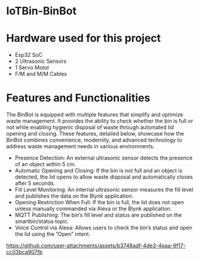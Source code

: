 # IoTBin-BinBot

# Hardware used for this project 
- Esp32 SoC
- 2 Ultrasonic Sensors
- 1 Servo Motor
- F/M and M/M Cables

# Features and Functionalities
The BinBot is equipped with multiple features that simplify and optimize waste management. It provides the ability to check whether the bin is full or not while enabling hygienic disposal of waste through automated lid opening and closing. These features, detailed below, showcase how the BinBot combines convenience, modernity, and advanced technology to address waste management needs in various environments.
- Presence Detection: An external ultrasonic sensor detects the presence of an object within 5 cm.
- Automatic Opening and Closing: If the bin is not full and an object is detected, the lid opens to allow waste disposal and automatically closes after 5 seconds.
- Fill Level Monitoring: An internal ultrasonic sensor measures the fill level and publishes the data on the Blynk application.
- Opening Restriction When Full: If the bin is full, the lid does not open unless manually commanded via Alexa or the Blynk application.
- MQTT Publishing: The bin’s fill level and status are published on the smartbin/status topic.
- Voice Control via Alexa: Allows users to check the bin’s status and open the lid using the ”Open” intent.


https://github.com/user-attachments/assets/b3748adf-4de3-4eaa-9f17-cc03bca907fb

